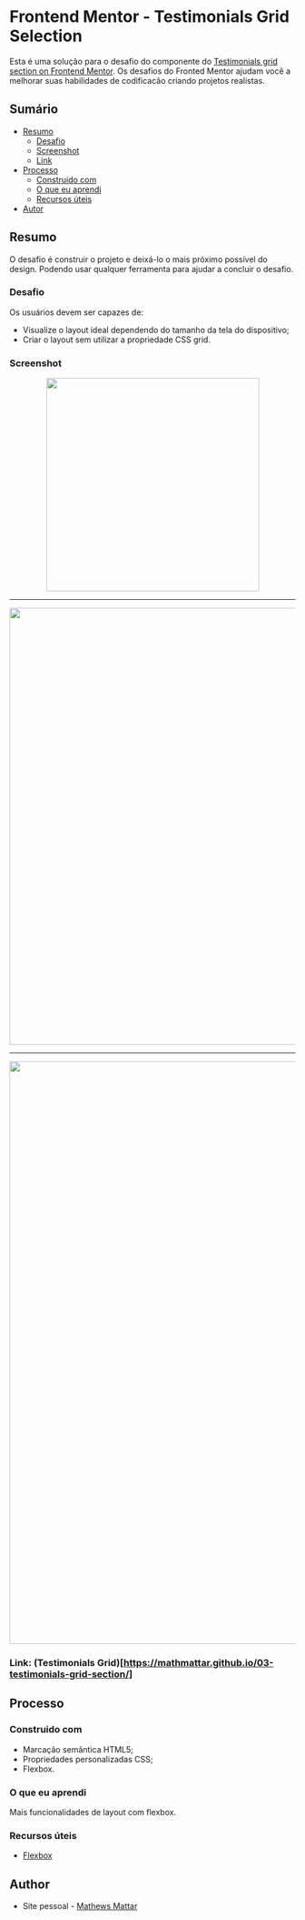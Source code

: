 # Frontend Mentor - Testimonials Grid Selection

Esta é uma solução para o desafio do componente do [Testimonials grid section on Frontend Mentor](https://https://www.frontendmentor.io/challenges/testimonials-grid-section-Nnw6J7Un7). Os desafios do Fronted Mentor ajudam você a melhorar suas habilidades de codificacão criando projetos realistas. 

## Sumário

- [Resumo](#Resumo)
  - [Desafio](#Desafio)
  - [Screenshot](#screenshot)
  - [Link](#link)
- [Processo](#Processo)
  - [Construido com](#construido-com)
  - [O que eu aprendi](#o-que-eu-aprendi)
  - [Recursos úteis](#recursos-úteis)
- [Autor](#autor)

## Resumo

O desafio é construir o projeto e deixá-lo o mais próximo possível do design. Podendo usar qualquer ferramenta para ajudar a concluir o desafio. 

### Desafio

Os usuários devem ser capazes de:

- Visualize o layout ideal dependendo do tamanho da tela do dispositivo;
- Criar o layout sem utilizar a propriedade CSS grid.

### Screenshot

<p align="center">
    <img width="375px" src="assets/presentation/mobile.png"></img>
</p>

------

<p align="center">
    <img width="768px" src="assets/presentation/tablet.png"></img>
</p>

------

<p align="center">
    <img width="1024px" src="assets/presentation/desktop.png"></img>
</p>

### Link: (Testimonials Grid)[https://mathmattar.github.io/03-testimonials-grid-section/]

## Processo

### Construido com

- Marcação semântica HTML5;
- Propriedades personalizadas CSS;
- Flexbox.

### O que eu aprendi

Mais funcionalidades de layout com flexbox.

### Recursos úteis

- [Flexbox](https://www.w3schools.com/css/css3_flexbox.asp) 

## Author

-  Site pessoal - [Mathews Mattar](https://www.linkedin.com/in/mathewsmattar/)


